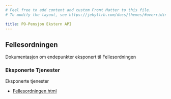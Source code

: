```yaml
---
# Feel free to add content and custom Front Matter to this file.
# To modify the layout, see https://jekyllrb.com/docs/themes/#overriding-theme-defaults

title: PO-Pensjon Ekstern API
---
```

## Fellesordningen

Dokumentasjon om endepunkter eksponert til Fellesordningen

### Eksponerte Tjenester

Eksponerte tjenester

* [Fellesordningen.html](../api/fellesordningen/Fellesordningen.html)